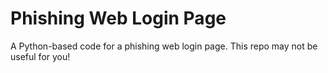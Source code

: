 <!DOCTYPE html>
<html lang="en">
<head>
    <meta charset="UTF-8">
    <meta name="viewport" content="width=device-width, initial-scale=1.0">
</head>
<body>
    <h1>Phishing Web Login Page</h1>
    <p>A Python-based code for a phishing web login page. This repo may not be useful for you!</p>
</body>
</html>
